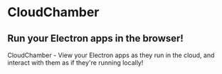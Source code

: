 # CloudChamber

## Run your Electron apps in the browser!

CloudChamber - View your Electron apps as they run in the cloud, and interact with them as if they're running locally!
